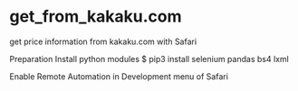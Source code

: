 # get_from_kakaku.com
get price information from kakaku.com with Safari

Preparation
Install python modules
$ pip3 install selenium pandas bs4 lxml

Enable Remote Automation in Development menu of Safari

